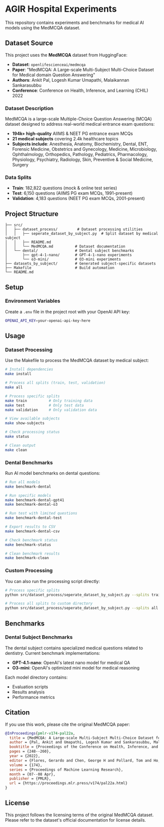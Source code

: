 # AGIR Hospital Experiments

This repository contains experiments and benchmarks for medical AI models using the MedMCQA dataset.

## Dataset Source

This project uses the **MedMCQA** dataset from HuggingFace:
- **Dataset**: `openlifescienceai/medmcqa`
- **Paper**: "MedMCQA: A Large-scale Multi-Subject Multi-Choice Dataset for Medical domain Question Answering"
- **Authors**: Ankit Pal, Logesh Kumar Umapathi, Malaikannan Sankarasubbu
- **Conference**: Conference on Health, Inference, and Learning (CHIL) 2022

### Dataset Description
MedMCQA is a large-scale Multiple-Choice Question Answering (MCQA) dataset designed to address real-world medical entrance exam questions:
- **194k+ high-quality** AIIMS & NEET PG entrance exam MCQs
- **21 medical subjects** covering 2.4k healthcare topics
- **Subjects include**: Anesthesia, Anatomy, Biochemistry, Dental, ENT, Forensic Medicine, Obstetrics and Gynecology, Medicine, Microbiology, Ophthalmology, Orthopedics, Pathology, Pediatrics, Pharmacology, Physiology, Psychiatry, Radiology, Skin, Preventive & Social Medicine, Surgery

### Data Splits
- **Train**: 182,822 questions (mock & online test series)
- **Test**: 6,150 questions (AIIMS PG exam MCQs, 1991-present)
- **Validation**: 4,183 questions (NEET PG exam MCQs, 2001-present)

## Project Structure

```
├── src/
│   ├── dataset_process/         # Dataset processing utilities
│   │   ├── seperate_dataset_by_subject.py  # Split dataset by medical subject
│   │   ├── README.md
│   │   └── MedMCQA.md          # Dataset documentation
│   └── dental/                 # Dental subject benchmarks
│       ├── gpt-4-1-nano/       # GPT-4-1-nano experiments
│       └── o3-mini/            # O3-mini experiments
├── datasets_by_subject/        # Generated subject-specific datasets
├── Makefile                    # Build automation
└── README.md
```

## Setup

### Environment Variables

Create a `.env` file in the project root with your OpenAI API key:

```bash
OPENAI_API_KEY=your-openai-api-key-here
```

## Usage

### Dataset Processing

Use the Makefile to process the MedMCQA dataset by medical subject:

```bash
# Install dependencies
make install

# Process all splits (train, test, validation)
make all

# Process specific splits
make train          # Only training data
make test           # Only test data
make validation     # Only validation data

# View available subjects
make show-subjects

# Check processing status
make status

# Clean output
make clean
```

### Dental Benchmarks

Run AI model benchmarks on dental questions:

```bash
# Run all models
make benchmark-dental

# Run specific models
make benchmark-dental-gpt41
make benchmark-dental-o3

# Run test with limited questions
make benchmark-dental-test

# Export results to CSV
make benchmark-dental-csv

# Check benchmark status
make benchmark-status

# Clean benchmark results
make benchmark-clean
```

### Custom Processing

You can also run the processing script directly:

```bash
# Process specific splits
python src/dataset_process/seperate_dataset_by_subject.py --splits train test --output-dir my_output

# Process all splits to custom directory
python src/dataset_process/seperate_dataset_by_subject.py --splits all --output-dir custom_datasets
```

## Benchmarks

### Dental Subject Benchmarks

The dental subject contains specialized medical questions related to dentistry. Current benchmark implementations:

- **GPT-4.1-nano**: OpenAI's latest nano model for medical QA
- **O3-mini**: OpenAI's optimized mini model for medical reasoning

Each model directory contains:
- Evaluation scripts
- Results analysis
- Performance metrics

## Citation

If you use this work, please cite the original MedMCQA paper:

```bibtex
@InProceedings{pmlr-v174-pal22a,
  title = {MedMCQA: A Large-scale Multi-Subject Multi-Choice Dataset for Medical domain Question Answering},
  author = {Pal, Ankit and Umapathi, Logesh Kumar and Sankarasubbu, Malaikannan},
  booktitle = {Proceedings of the Conference on Health, Inference, and Learning},
  pages = {248--260},
  year = {2022},
  editor = {Flores, Gerardo and Chen, George H and Pollard, Tom and Ho, Joyce C and Naumann, Tristan},
  volume = {174},
  series = {Proceedings of Machine Learning Research},
  month = {07--08 Apr},
  publisher = {PMLR},
  url = {https://proceedings.mlr.press/v174/pal22a.html}
}
```

## License

This project follows the licensing terms of the original MedMCQA dataset. Please refer to the dataset's official documentation for license details.
